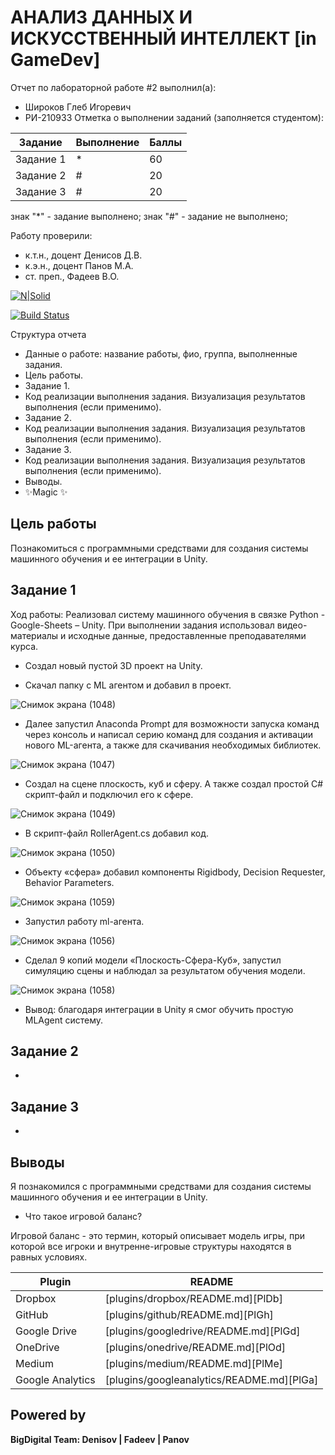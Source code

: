 # АНАЛИЗ ДАННЫХ И ИСКУССТВЕННЫЙ ИНТЕЛЛЕКТ [in GameDev]
Отчет по лабораторной работе #2 выполнил(а):
- Широков Глеб Игоревич
- РИ-210933
Отметка о выполнении заданий (заполняется студентом):

| Задание | Выполнение | Баллы |
| ------ | ------ | ------ |
| Задание 1 | * | 60 |
| Задание 2 | # | 20 |
| Задание 3 | # | 20 |

знак "*" - задание выполнено; знак "#" - задание не выполнено;

Работу проверили:
- к.т.н., доцент Денисов Д.В.
- к.э.н., доцент Панов М.А.
- ст. преп., Фадеев В.О.

[![N|Solid](https://cldup.com/dTxpPi9lDf.thumb.png)](https://nodesource.com/products/nsolid)

[![Build Status](https://travis-ci.org/joemccann/dillinger.svg?branch=master)](https://travis-ci.org/joemccann/dillinger)

Структура отчета

- Данные о работе: название работы, фио, группа, выполненные задания.
- Цель работы.
- Задание 1.
- Код реализации выполнения задания. Визуализация результатов выполнения (если применимо).
- Задание 2.
- Код реализации выполнения задания. Визуализация результатов выполнения (если применимо).
- Задание 3.
- Код реализации выполнения задания. Визуализация результатов выполнения (если применимо).
- Выводы.
- ✨Magic ✨

## Цель работы
Познакомиться с программными средствами для создания системы машинного обучения и ее интеграции в Unity.

## Задание 1
Ход работы:
Реализовал систему машинного обучения в связке Python - Google-Sheets – Unity. При выполнении задания использовал видео-материалы и исходные данные, предоставленные преподавателями курса.

- Создал новый пустой 3D проект на Unity.

- Скачал папку с ML агентом и добавил в проект.

![Снимок экрана (1048)](https://user-images.githubusercontent.com/80561050/201183505-20b7e03e-5ce5-47b8-a8fc-0010ac399647.png)

- Далее запустил Anaconda Prompt для возможности запуска команд через консоль и написал серию команд для создания и активации нового ML-агента, а также для скачивания необходимых библиотек.

![Снимок экрана (1047)](https://user-images.githubusercontent.com/80561050/201184179-45a71518-3187-4267-beed-d47e172cf0bb.png)

- Создал на сцене плоскость, куб и сферу. А также создал простой C# скрипт-файл и подключил его к сфере.

![Снимок экрана (1049)](https://user-images.githubusercontent.com/80561050/201183167-309dba3f-4545-48ca-9ff8-ec4e1085876e.png)

- В скрипт-файл RollerAgent.cs добавил код.

![Снимок экрана (1050)](https://user-images.githubusercontent.com/80561050/201184661-df2c124e-718a-4e73-bab5-03b62343c09c.png)

- Объекту «сфера» добавил компоненты Rigidbody, Decision Requester, Behavior Parameters.

![Снимок экрана (1059)](https://user-images.githubusercontent.com/80561050/201186832-5240c434-49bf-4b13-8ed8-96d905b6c97c.png)

- Запустил работу ml-агента.

![Снимок экрана (1056)](https://user-images.githubusercontent.com/80561050/201189766-4ee90d65-8d52-4677-be55-5cfc722d1878.png)

- Сделал 9 копий модели «Плоскость-Сфера-Куб», запустил симуляцию сцены и наблюдал за результатом обучения модели.

![Снимок экрана (1058)](https://user-images.githubusercontent.com/80561050/201190011-db7caa90-2ffb-463f-81c8-a39d3f1c7938.png)

- Вывод: благодаря интеграции в Unity я смог обучить простую MLAgent систему.

## Задание 2

-

## Задание 3

-

## Выводы

Я познакомился с программными средствами для создания системы машинного обучения и ее интеграции в Unity.

- Что такое игровой баланс?

Игровой баланс - это термин, который описывает модель игры, при которой все игроки и внутренне-игровые структуры находятся в равных условиях.

| Plugin | README |
| ------ | ------ |
| Dropbox | [plugins/dropbox/README.md][PlDb] |
| GitHub | [plugins/github/README.md][PlGh] |
| Google Drive | [plugins/googledrive/README.md][PlGd] |
| OneDrive | [plugins/onedrive/README.md][PlOd] |
| Medium | [plugins/medium/README.md][PlMe] |
| Google Analytics | [plugins/googleanalytics/README.md][PlGa] |

## Powered by

**BigDigital Team: Denisov | Fadeev | Panov**
